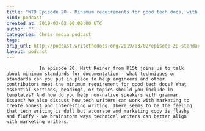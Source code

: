 ```yaml
---
title: "WTD Episode 20 - Minimum requirements for good tech docs, with Matt Reiner"
kind: podcast
created_at: 2019-03-02 00:00:00 UTC
author: ""
categories: Chris media podcast
tags: 
orig_url: http://podcast.writethedocs.org/2019/03/02/episode-20-standards-for-docs-and-working-with-marketing/
layout: podcast
---
```


                In episode 20, Matt Reiner from K15t joins us to talk about minimum standards for documentation - what techniques or standards can you put in place to help engineers and other contributors meet the minimum requirement for good tech docs? What essential sections, headings, or topics should you include in templates? And how do you help non-native speakers with grammar issues? We also discuss how tech writers can work with marketing to create honest and interesting writing. There seems to be the feeling that tech writing is dull but accurate and marketing copy is flashy and fluffy - we brainstorm ways technical writers can better align with marketing writers.
            